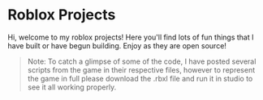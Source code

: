 # Roblox Projects
Hi, welcome to my roblox projects! Here you'll find lots of fun things that I have built or have begun building. Enjoy as they are open source!

> Note: To catch a glimpse of some of the code, I have posted several scripts from the game in their respective files, however to represent the game in full please download the .rbxl file and run it in studio to see it all working properly.